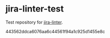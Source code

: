 # jira-linter-test

Test repository for [jira-linter].

[jira-linter]: https://github.com/btwrk/action-jira-linter
443562ddca6076aa6c44561f94a1c925d1455e8c
